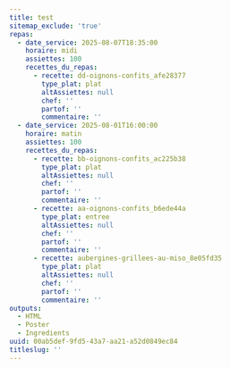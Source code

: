 ```yaml
---
title: test
sitemap_exclude: 'true'
repas:
  - date_service: 2025-08-07T18:35:00
    horaire: midi
    assiettes: 100
    recettes_du_repas:
      - recette: dd-oignons-confits_afe28377
        type_plat: plat
        altAssiettes: null
        chef: ''
        partof: ''
        commentaire: ''
  - date_service: 2025-08-01T16:00:00
    horaire: matin
    assiettes: 100
    recettes_du_repas:
      - recette: bb-oignons-confits_ac225b38
        type_plat: plat
        altAssiettes: null
        chef: ''
        partof: ''
        commentaire: ''
      - recette: aa-oignons-confits_b6ede44a
        type_plat: entree
        altAssiettes: null
        chef: ''
        partof: ''
        commentaire: ''
      - recette: aubergines-grillees-au-miso_8e05fd35
        type_plat: plat
        altAssiettes: null
        chef: ''
        partof: ''
        commentaire: ''
outputs:
  - HTML
  - Poster
  - Ingredients
uuid: 00ab5def-9fd5-43a7-aa21-a52d0849ec84
titleslug: ''
---
```


